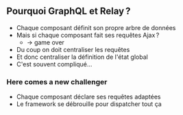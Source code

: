 ## Pourquoi GraphQL et Relay ?

* Chaque composant définit son propre arbre de données
* Mais si chaque composant fait ses requêtes Ajax ?
  * → game over
* Du coup on doit centraliser les requêtes
* Et donc centraliser la définition de l'état global
* C'est souvent compliqué…

### Here comes a new challenger

* Chaque composant déclare ses requêtes adaptées
* Le framework se débrouille pour dispatcher tout ça
